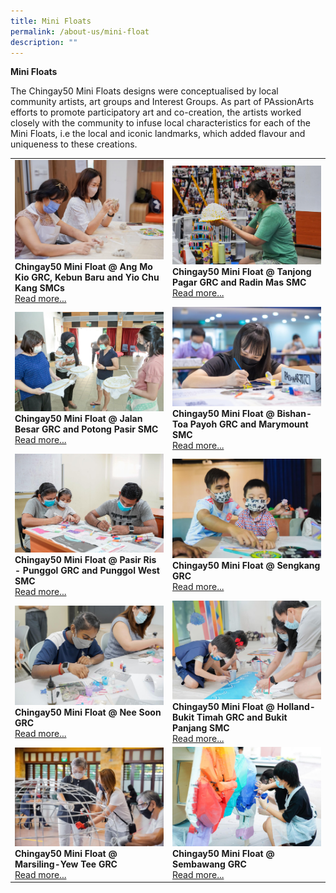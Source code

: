 ```yaml
---
title: Mini Floats
permalink: /about-us/mini-float
description: ""
---
```



**Mini Floats**

The Chingay50 Mini Floats designs were conceptualised by local community artists, art groups and Interest Groups. As part of PAssionArts efforts to promote participatory art and co-creation, the artists worked closely with the community to infuse local characteristics for each of the Mini Floats, i.e the local and iconic landmarks, which added flavour and uniqueness to these creations.

<table width="100%" border="0">
        <tr>
            <td width="50%" style="border:0px;">
                <img src="/images/Event%20Gallery/chingay50-mini-float-@-ang-mo-kio-grc-kebun-baru-and-yio-chu-kang-smcs-2.jpeg" alt="@ Ang Mo Kio GRC, Kebun Baru and Yio Chu Kang SMCs" style="width:370px;height:auto;" />
                <br />
                <b>Chingay50 Mini Float @ Ang Mo Kio GRC, Kebun Baru and Yio Chu Kang SMCs</b><br/>
                <a href="/event-gallery/ang-mo-kio-grc-kebun-baru-and-yio-chu-kang-smcs">Read more...</a>
            </td>
            <td width="50%" style="border:0px;">
                <img src="/images/Event%20Gallery/chingay50-mini-float-@-tanjong-pagar-grc-and-radin-mas-smc-2.jpeg" alt="@ Tanjong Pagar GRC and Radin Mas SMC" style="width:370px;height:auto;" />
                <br />
                <b>Chingay50 Mini Float @ Tanjong Pagar GRC and Radin Mas SMC</b><br/>
                <a href="/event-gallery/tanjong-pagar-grc-and-radin-mas-smc">Read more...</a>
            </td>
        </tr>
        <tr>
            <td width="50%" style="border:0px;">
                <img src="/images/Event%20Gallery/chingay50-mini-float-@-jalan-besar-grc-and-potong-pasir-smc-2.jpeg" alt="@ Jalan Besar GRC and Potong Pasir SMC" style="width:370px;height:auto;" /><br />
                <b>Chingay50 Mini Float @ Jalan Besar GRC and Potong Pasir SMC</b><br/>
                <a href="/event-gallery/jalan-besar-grc-and-potong-pasir-smc">Read more...</a>
            </td>
            <td width="50%" style="border:0px;">
                <img src="/images/Event%20Gallery/chingay50-mini-float-@-bishan-toa-payoh-grc-and-marymount-smc-2.jpeg" alt="@ Bishan-Toa Payoh GRC and Marymount SMC" style="width:370px;height:auto;" /><br />
                <b>Chingay50 Mini Float @ Bishan-Toa Payoh GRC and Marymount SMC</b><br/>
                <a href="/event-gallery/bishan-toa-payoh-grc-and-marymount-smc">Read more...</a>
            </td>
        </tr>
        <tr>
            <td width="50%" style="border:0px;">
                <img src="/images/Event%20Gallery/chingay50-mini-float-@-pasir-ris---punggol-grc-and-punggol-west-smc-2.jpeg" alt="@ Pasir Ris - Punggol GRC and Punggol West SMC" style="width:370px;height:auto;" /><br />
                <b>Chingay50 Mini Float @ Pasir Ris - Punggol GRC and Punggol West SMC</b><br/>
                <a href="/event-gallery/pasir-ris-punggol-grc-and-punggol-west-smc">Read more...</a>
            </td>
            <td width="50%" style="border:0px;">
                <img src="/images/Event%20Gallery/chingay50-mini-float-@-sengkang-grc-2.jpeg" alt="@ Sengkang GRC" style="width:370px;height:auto;" /><br />
                <b>Chingay50 Mini Float @ Sengkang GRC</b><br/>
                <a href="/event-gallery/sengkang-grc">Read more...</a>
            </td>
        </tr>
        <tr>
            <td width="50%" style="border:0px;">
                <img src="/images/Event%20Gallery/chingay50-mini-float-@-nee-soon-grc-2.jpeg" alt="@ Nee Soon GRC" style="width:370px;height:auto;" /><br />
                <b>Chingay50 Mini Float @ Nee Soon GRC</b><br/>
                <a href="/event-gallery/nee-soon-grc">Read more...</a>
            </td>
            <td width="50%" style="border:0px;">
                <img src="/images/Event%20Gallery/chingay50-mini-float-@-holland-bukit-timah-grc-and-bukit-panjang-smc-2.jpeg" alt="@ Holland-Bukit Timah GRC and Bukit Panjang SMC" style="width:370px;height:auto;" /><br />
                <b>Chingay50 Mini Float @ Holland-Bukit Timah GRC and Bukit Panjang SMC</b><br/>
                <a href="/event-gallery/holland-bukit-timah-grc-and-bukit-panjang-smc">Read more...</a>
            </td>
        </tr>
        <tr>
            <td width="50%" style="border:0px;">
                <img src="/images/Event%20Gallery/chingay50-mini-float-@-marsiling-yew-tee-grc-2.jpeg" alt="@ Marsiling-Yew Tee GRC" style="width:370px;height:auto;" /><br />
                <b>Chingay50 Mini Float @ Marsiling-Yew Tee GRC</b><br/>
                <a href="/event-gallery/marsiling-yew-tee-grc">Read more...</a>
            </td>
            <td width="50%" style="border:0px;">
                <img src="/images/Event%20Gallery/chingay50-mini-float-@-sembawang-grc-2.jpeg" alt="@ Sembawang GRC" style="width:370px;height:auto;" /><br />
                <b>Chingay50 Mini Float @ Sembawang GRC</b><br/>
                <a href="/event-gallery/sembawang-grc">Read more...</a>
            </td>
        </tr>
    </table>
